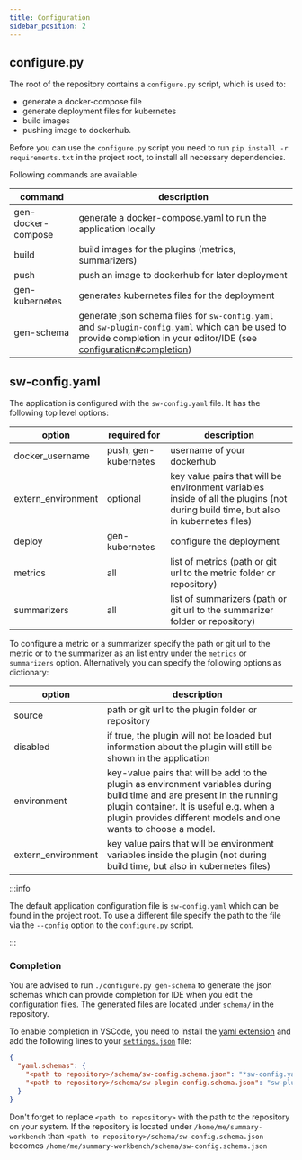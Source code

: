 ```yaml
---
title: Configuration
sidebar_position: 2
---
```


## configure.py

The root of the repository contains a `configure.py` script, which is used to:

- generate a docker-compose file
- generate deployment files for kubernetes
- build images
- pushing image to dockerhub.

Before you can use the `configure.py` script you need to run `pip install -r requirements.txt` in the project root, to install all necessary dependencies.

Following commands are available:

| command            | description                                                                                                                                                                                        |
| ------------------ | -------------------------------------------------------------------------------------------------------------------------------------------------------------------------------------------------- |
| gen-docker-compose | generate a docker-compose.yaml to run the application locally                                                                                                                                      |
| build              | build images for the plugins (metrics, summarizers)                                                                                                                                                |
| push               | push an image to dockerhub for later deployment                                                                                                                                                    |
| gen-kubernetes     | generates kubernetes files for the deployment                                                                                                                                                      |
| gen-schema         | generate json schema files for `sw-config.yaml` and `sw-plugin-config.yaml` which can be used to provide completion in your editor/IDE (see [configuration#completion](/configuration#completion)) |

## sw-config.yaml

The application is configured with the `sw-config.yaml` file.
It has the following top level options:

| option             | required for         | description                                                                                                                        |
| ------------------ | -------------------- | ---------------------------------------------------------------------------------------------------------------------------------- |
| docker_username    | push, gen-kubernetes | username of your dockerhub                                                                                                         |
| extern_environment | optional             | key value pairs that will be environment variables inside of all the plugins (not during build time, but also in kubernetes files) |
| deploy             | gen-kubernetes       | configure the deployment                                                                                                           |
| metrics            | all                  | list of metrics (path or git url to the metric folder or repository)                                                               |
| summarizers        | all                  | list of summarizers (path or git url to the summarizer folder or repository)                                                       |

To configure a metric or a summarizer specify the path or git url to the metric or to the summarizer as an list entry under the `metrics` or `summarizers` option.
Alternatively you can specify the following options as dictionary:

| option             | description                                                                                                                                                                                                                           |
| ------------------ | ------------------------------------------------------------------------------------------------------------------------------------------------------------------------------------------------------------------------------------- |
| source             | path or git url to the plugin folder or repository                                                                                                                                                                                    |
| disabled           | if true, the plugin will not be loaded but information about the plugin will still be shown in the application                                                                                                                        |
| environment        | key-value pairs that will be add to the plugin as environment variables during build time and are present in the running plugin container. It is useful e.g. when a plugin provides different models and one wants to choose a model. |
| extern_environment | key value pairs that will be environment variables inside the plugin (not during build time, but also in kubernetes files)                                                                                                            |

:::info

The default application configuration file is `sw-config.yaml` which can be found in the project root. To use a different file specify the path to the file via the `--config` option to the `configure.py` script.

:::

### Completion

You are advised to run `./configure.py gen-schema` to generate the json schemas which can provide completion for IDE when you edit the configuration files.
The generated files are located under `schema/` in the repository.

To enable completion in VSCode, you need to install the [yaml extension](https://marketplace.visualstudio.com/items?itemName=redhat.vscode-yaml) and add the following lines to your [`settings.json`](https://code.visualstudio.com/docs/getstarted/settings#_settingsjson) file:

```json
{
  "yaml.schemas": {
    "<path to repository>/schema/sw-config.schema.json": "*sw-config.yaml",
    "<path to repository>/schema/sw-plugin-config.schema.json": "sw-plugin-config.yaml"
  }
}
```

Don't forget to replace `<path to repository>` with the path to the repository on your system.
If the repository is located under `/home/me/summary-workbench` than `<path to repository>/schema/sw-config.schema.json` becomes `/home/me/summary-workbench/schema/sw-config.schema.json`
